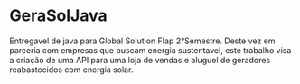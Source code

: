 # GeraSolJava
Entregavel de java para Global Solution FIap 2°Semestre. Deste vez em parceria com empresas que buscam energia sustentavel, este trabalho visa a criação de uma API para uma loja de vendas e aluguel de geradores reabastecidos com energia solar.
